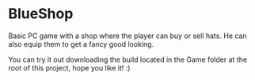 # BlueShop

Basic PC game with a shop where the player can buy or sell hats. He can also equip them to get a fancy good looking.

You can try it out downloading the build located in the Game folder at the root of this project, hope you like it! :)
